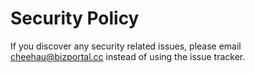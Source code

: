 # Security Policy

If you discover any security related issues, please email cheehau@bizportal.cc instead of using the issue tracker.
